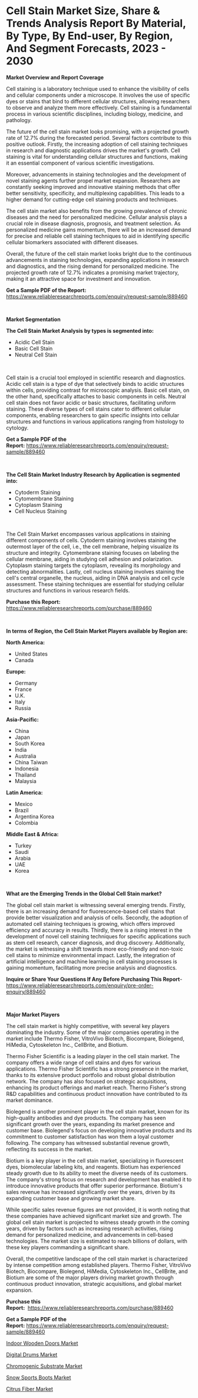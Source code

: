 <p><h1>Cell Stain Market Size, Share & Trends Analysis Report By Material, By Type, By End-user, By Region, And Segment Forecasts, 2023 - 2030</h1></p><p><strong>Market Overview and Report Coverage</strong></p>
<p><p>Cell staining is a laboratory technique used to enhance the visibility of cells and cellular components under a microscope. It involves the use of specific dyes or stains that bind to different cellular structures, allowing researchers to observe and analyze them more effectively. Cell staining is a fundamental process in various scientific disciplines, including biology, medicine, and pathology.</p><p>The future of the cell stain market looks promising, with a projected growth rate of 12.7% during the forecasted period. Several factors contribute to this positive outlook. Firstly, the increasing adoption of cell staining techniques in research and diagnostic applications drives the market's growth. Cell staining is vital for understanding cellular structures and functions, making it an essential component of various scientific investigations.</p><p>Moreover, advancements in staining technologies and the development of novel staining agents further propel market expansion. Researchers are constantly seeking improved and innovative staining methods that offer better sensitivity, specificity, and multiplexing capabilities. This leads to a higher demand for cutting-edge cell staining products and techniques.</p><p>The cell stain market also benefits from the growing prevalence of chronic diseases and the need for personalized medicine. Cellular analysis plays a crucial role in disease diagnosis, prognosis, and treatment selection. As personalized medicine gains momentum, there will be an increased demand for precise and reliable cell staining techniques to aid in identifying specific cellular biomarkers associated with different diseases.</p><p>Overall, the future of the cell stain market looks bright due to the continuous advancements in staining technologies, expanding applications in research and diagnostics, and the rising demand for personalized medicine. The projected growth rate of 12.7% indicates a promising market trajectory, making it an attractive space for investment and innovation.</p></p>
<p><strong>Get a Sample PDF of the Report:</strong> <a href="https://www.reliableresearchreports.com/enquiry/request-sample/889460">https://www.reliableresearchreports.com/enquiry/request-sample/889460</a></p>
<p>&nbsp;</p>
<p><strong>Market Segmentation</strong></p>
<p><strong>The Cell Stain Market Analysis by types is segmented into:</strong></p>
<p><ul><li>Acidic Cell Stain</li><li>Basic Cell Stain</li><li>Neutral Cell Stain</li></ul></p>
<p>&nbsp;</p>
<p><p>Cell stain is a crucial tool employed in scientific research and diagnostics. Acidic cell stain is a type of dye that selectively binds to acidic structures within cells, providing contrast for microscopic analysis. Basic cell stain, on the other hand, specifically attaches to basic components in cells. Neutral cell stain does not favor acidic or basic structures, facilitating uniform staining. These diverse types of cell stains cater to different cellular components, enabling researchers to gain specific insights into cellular structures and functions in various applications ranging from histology to cytology.</p></p>
<p><strong>Get a Sample PDF of the Report:</strong>&nbsp;<a href="https://www.reliableresearchreports.com/enquiry/request-sample/889460">https://www.reliableresearchreports.com/enquiry/request-sample/889460</a></p>
<p>&nbsp;</p>
<p><strong>The Cell Stain Market Industry Research by Application is segmented into:</strong></p>
<p><ul><li>Cytoderm Staining</li><li>Cytomembrane Staining</li><li>Cytoplasm Staining</li><li>Cell Nucleus Staining</li></ul></p>
<p>&nbsp;</p>
<p><p>The Cell Stain Market encompasses various applications in staining different components of cells. Cytoderm staining involves staining the outermost layer of the cell, i.e., the cell membrane, helping visualize its structure and integrity. Cytomembrane staining focuses on labeling the cellular membrane, aiding in studying cell adhesion and polarization. Cytoplasm staining targets the cytoplasm, revealing its morphology and detecting abnormalities. Lastly, cell nucleus staining involves staining the cell's central organelle, the nucleus, aiding in DNA analysis and cell cycle assessment. These staining techniques are essential for studying cellular structures and functions in various research fields.</p></p>
<p><strong>Purchase this Report:</strong>&nbsp; <a href="https://www.reliableresearchreports.com/purchase/889460">https://www.reliableresearchreports.com/purchase/889460</a></p>
<p>&nbsp;</p>
<p><strong>In terms of Region, the Cell Stain Market Players available by Region are:</strong></p>
<p>
    <p> <strong> North America: </strong>
        <ul>
            <li>United States</li>
            <li>Canada</li>
        </ul>
        </p> 
    <p> <strong> Europe: </strong>
        <ul>
            <li>Germany</li>
            <li>France</li>
            <li>U.K.</li>
            <li>Italy</li>
            <li>Russia</li>
        </ul>
        </p> 
    <p> <strong> Asia-Pacific: </strong>
        <ul>
            <li>China</li>
            <li>Japan</li>
            <li>South Korea</li>
            <li>India</li>
            <li>Australia</li>
            <li>China Taiwan</li>
            <li>Indonesia</li>
            <li>Thailand</li>
            <li>Malaysia</li>
        </ul>
        </p> 
    <p> <strong> Latin America: </strong>
        <ul>
            <li>Mexico</li>
            <li>Brazil</li>
            <li>Argentina Korea</li>
            <li>Colombia</li>
        </ul>
        </p> 
    <p> <strong> Middle East & Africa: </strong>
        <ul>
            <li>Turkey</li>
            <li>Saudi</li>
            <li>Arabia</li>
            <li>UAE</li>
            <li>Korea</li>
        </ul>
    </p>
    </p>
<p>&nbsp;</p>
<p><strong>What are the Emerging Trends in the Global Cell Stain market?</strong></p>
<p><p>The global cell stain market is witnessing several emerging trends. Firstly, there is an increasing demand for fluorescence-based cell stains that provide better visualization and analysis of cells. Secondly, the adoption of automated cell staining techniques is growing, which offers improved efficiency and accuracy in results. Thirdly, there is a rising interest in the development of novel cell staining techniques for specific applications such as stem cell research, cancer diagnosis, and drug discovery. Additionally, the market is witnessing a shift towards more eco-friendly and non-toxic cell stains to minimize environmental impact. Lastly, the integration of artificial intelligence and machine learning in cell staining processes is gaining momentum, facilitating more precise analysis and diagnostics.</p></p>
<p><strong>Inquire or Share Your Questions If Any Before Purchasing This Report</strong>- <a href="https://www.reliableresearchreports.com/enquiry/pre-order-enquiry/889460">https://www.reliableresearchreports.com/enquiry/pre-order-enquiry/889460</a></p>
<p>&nbsp;</p>
<p><strong>Major Market Players</strong></p>
<p><p>The cell stain market is highly competitive, with several key players dominating the industry. Some of the major companies operating in the market include Thermo Fisher, VitroVivo Biotech, Biocompare, Biolegend, HiMedia, Cytoskeleton Inc., CellBrite, and Biotium. </p><p>Thermo Fisher Scientific is a leading player in the cell stain market. The company offers a wide range of cell stains and dyes for various applications. Thermo Fisher Scientific has a strong presence in the market, thanks to its extensive product portfolio and robust global distribution network. The company has also focused on strategic acquisitions, enhancing its product offerings and market reach. Thermo Fisher's strong R&D capabilities and continuous product innovation have contributed to its market dominance.</p><p>Biolegend is another prominent player in the cell stain market, known for its high-quality antibodies and dye products. The company has seen significant growth over the years, expanding its market presence and customer base. Biolegend's focus on developing innovative products and its commitment to customer satisfaction has won them a loyal customer following. The company has witnessed substantial revenue growth, reflecting its success in the market.</p><p>Biotium is a key player in the cell stain market, specializing in fluorescent dyes, biomolecular labeling kits, and reagents. Biotium has experienced steady growth due to its ability to meet the diverse needs of its customers. The company's strong focus on research and development has enabled it to introduce innovative products that offer superior performance. Biotium's sales revenue has increased significantly over the years, driven by its expanding customer base and growing market share.</p><p>While specific sales revenue figures are not provided, it is worth noting that these companies have achieved significant market size and growth. The global cell stain market is projected to witness steady growth in the coming years, driven by factors such as increasing research activities, rising demand for personalized medicine, and advancements in cell-based technologies. The market size is estimated to reach billions of dollars, with these key players commanding a significant share.</p><p>Overall, the competitive landscape of the cell stain market is characterized by intense competition among established players. Thermo Fisher, VitroVivo Biotech, Biocompare, Biolegend, HiMedia, Cytoskeleton Inc., CellBrite, and Biotium are some of the major players driving market growth through continuous product innovation, strategic acquisitions, and global market expansion.</p></p>
<p><strong>Purchase this Report:</strong>&nbsp;&nbsp;<a href="https://www.reliableresearchreports.com/purchase/889460">https://www.reliableresearchreports.com/purchase/889460</a></p>
<p></p>
<p><strong>Get a Sample PDF of the Report:</strong>&nbsp;<a href="https://www.reliableresearchreports.com/enquiry/request-sample/889460">https://www.reliableresearchreports.com/enquiry/request-sample/889460</a></p>
<p><p><a href="https://medium.com/@othamcclure/indoor-wooden-doors-market-research-report-its-history-and-forecast-2023-to-2030-55ffde9cef29">Indoor Wooden Doors Market</a></p><p><a href="https://medium.com/@marinaieme/digital-drums-nbsp-market-focuses-on-market-share-size-and-projected-forecast-till-2030-891bcf528958">Digital Drums Market</a></p><p><a href="https://github.com/Chiragrp24/Market-Research-Report-List-1/blob/main/chromogenic-substrate-market.md">Chromogenic Substrate Market</a></p><p><a href="https://medium.com/@porteradams98/snow-sports-boots-market-size-market-outlook-and-market-forecast-2023-to-2030-f07a9d313aed">Snow Sports Boots Market</a></p><p><a href="https://github.com/YashRP12/Market-Research-Report-List-1/blob/main/citrus-fiber-market.md">Citrus Fiber Market</a></p></p>